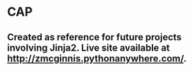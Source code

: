 # CAP
## Created as reference for future projects involving Jinja2. Live site available at http://zmcginnis.pythonanywhere.com/.
